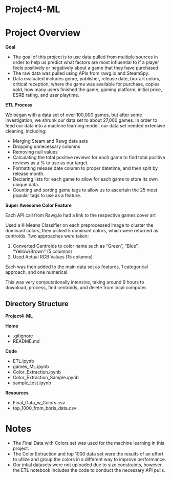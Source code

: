 # Project4-ML
# Project Overview
**Goal**
- The goal of this project is to use data pulled from multiple sources in order to help us predict what factors are most influential to if a player feels positively or negatively about a game that they have purchased.
- The raw data was pulled using APIs from rawg.io and SteamSpy.
- Data evaluated includes genre, publisher, release date, box art colors, critical reception, where the game was available for purchase, copies sold, how many users finished the game, gaming platform, initial price, ESRB rating, and user playtime.


**ETL Process**

We began with a data set of over 100,000 games, but after some investigation, we shrunk our data set to about 27,000 games. In order to feed our data into a machine learning model, our data set needed extensive cleaning, including:
- Merging Steam and Rawg data sets
- Dropping unnecessary columns
- Removing null values
- Calculating the total positive reviews for each game to find total positive reviews as a % to use as our target.
- Formatting release date column to proper datetime, and then split by release month.
- Declaring lists for each game to allow for each game to store its own unique data.
- Counting and sorting game tags to allow us to ascertain the 25 most popular tags to use as a feature.

**Super Awesome Color Feature**

Each API call from Rawg.io had a link to the respective games cover art 

Used a K-Means Classifier on each preprocessed image to cluster the dominant colors, then picked 5 dominant colors, which were returned as centroids.
Two approaches were taken:
1) Converted Centroids to color name such as “Green”, “Blue”, “Yellow/Brown” (5 columns)
2) Used Actual RGB Values (15 columns)

Each was then added to the main data set as features, 1 categorical approach, and one numerical.

This was very computationally intensive, taking around 9 hours to download, process, find centroids, and delete from local computer.


## Directory Structure

**Project4-ML**

**Home**
- .gitignore
- README.md

**Code**
 - ETL.ipynb
 - games_ML.ipynb
 - Color_Extraction.ipynb
- Color_Extraction_Sample.ipynb
- sample_test.ipynb

**Resources**
- Final_Data_w_Colors.csv
- top_1000_from_boris_data.csv


# Notes
- The Final Data with Colors set was used for the machine learning in this project.
- The Color Extraction and top 1000 data set were the results of an effort to utlize and group the colors in a different way to improve performance.
- Our intial datasets were not uploaded due to size constraints, however, the ETL notebook includes the code to conduct the necessary API pulls.
